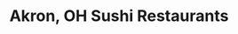 ---
layout: city
title: Akron, OH Sushi Restaurants
permalink: /ohio/akron/
stateAbbr: OH
stateName: Ohio
cityName: Akron
---